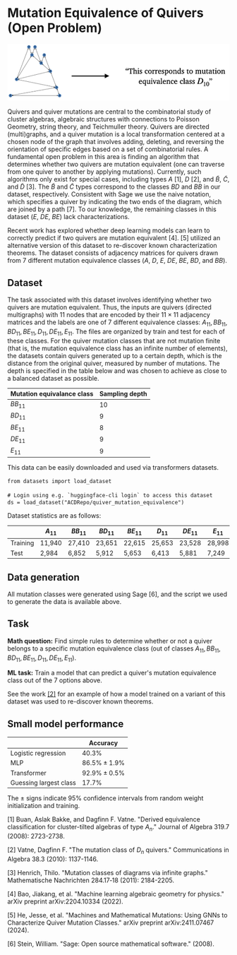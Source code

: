 # Mutation Equivalence of Quivers (Open Problem)

![Quiver task graphic](fig-quiver.png)

Quivers and quiver mutations are central to the combinatorial study of cluster algebras, 
algebraic structures with connections to Poisson Geometry, string theory, and 
Teichmuller theory. Quivers are directed (multi)graphs, and a quiver mutation 
is a local transformation centered at a chosen node of the graph that involves 
adding, deleting, and reversing the orientation of specific edges based on 
a set of combinatorial rules. A fundamental open problem in this area is 
finding an algorithm that determines whether two quivers are mutation equivalent 
(one can traverse from one quiver to another by applying mutations). Currently, 
such algorithms only exist for special cases, including types $A$ 
[1], $D$ [2], and $\tilde{B}$, 
$\tilde{C}$, and $\tilde{D}$ [3]. The $\tilde{B}$ 
and $\tilde{C}$ types correspond to the classes $BD$ and $BB$ in 
our dataset, respectively. Consistent with Sage we use the naive notation, 
which specifies a quiver by indicating the two ends of the diagram, which 
are joined by a path [7]. To our knowledge, the remaining 
classes in this dataset ($E$, $DE$, $BE$) lack characterizations. 

Recent work has explored whether deep learning models can learn to correctly 
predict if two quivers are mutation equivalent [4]. 
[5] utilized an alternative version of this dataset to re-discover 
known characterization theorems. The dataset consists of adjacency matrices for 
quivers drawn from 7 different mutation equivalence classes ($A$, $D$, 
$E$, $DE$, $BE$, $BD$, and $BB$). 

## Dataset 

The task associated with this dataset involves identifying whether two quivers are mutation equivalent. Thus, the inputs are quivers (directed multigraphs) with $11$ nodes that are encoded by their $11 \times 11$ adjacency matrices and the labels are one of $7$ different equivalence classes: $A_{11},BB_{11},BD_{11},BE_{11},D_{11},DE_{11},E_{11}$. The files are organized by train and test for each of these classes. For the quiver mutation classes that are not mutation finite (that is, the mutation equivalence class has an infinite number of elements), the datasets contain quivers generated up to a certain depth, which is the distance from the original quiver, measured by number of mutations. The depth is specified in the table below and was chosen to achieve as close to a balanced dataset as possible. 

| Mutation equivalance class | Sampling depth |
|---|---|
| $BB_{11}$ | 10 |
| $BD_{11}$ | 9 |
| $BE_{11}$ | 8 |
| $DE_{11}$ | 9 |
| $E_{11}$ | 9 |

This data can be easily downloaded and used via transformers datasets. 

```
from datasets import load_dataset

# Login using e.g. `huggingface-cli login` to access this dataset
ds = load_dataset("ACDRepo/quiver_mutation_equivalence")
```

Dataset statistics are as follows:

| | $A_{11}$ | $BB_{11}$ | $BD_{11}$ | $BE_{11}$ | $D_{11}$ | $DE_{11}$ | $E_{11}$ | Total |
|---|---|--|---|---|---|----|----|---|
| Training | 11,940 | 27,410 | 23,651 | 22,615 | 25,653 | 23,528 | 28,998 | 163,795 |
| Test | 2,984 | 6,852 | 5,912 | 5,653 | 6,413 | 5,881 | 7,249 | 40,944 |


## Data generation

All mutation classes were generated using Sage \[6\], and the script we used to generate the data is available above.

## Task

**Math question:** Find simple rules to determine whether or not a quiver belongs to a specific mutation equivalence class (out of classes $A_{11},BB_{11},BD_{11},BE_{11},D_{11},DE_{11},E_{11}$).

**ML task:** Train a model that can predict a quiver's mutation equivalence class out of the 7 options above.

See the work [\[2\]](https://arxiv.org/abs/2411.07467) for an example of how a model trained on a variant of this dataset was used to re-discover known theorems.

## Small model performance

|  | Accuracy | 
|----------|----------|
| Logistic regression | $40.3\%$ |
| MLP | $86.5\% \pm 1.9\%$ | 
| Transformer | $92.9\% \pm 0.5\%$ |
| Guessing largest class | $17.7\%$ |

The $\pm$ signs indicate 95% confidence intervals from random weight initialization and training.

\[1\] Buan, Aslak Bakke, and Dagfinn F. Vatne. "Derived equivalence classification for cluster-tilted algebras of type $A_n$." Journal of Algebra 319.7 (2008): 2723-2738.

\[2\] Vatne, Dagfinn F. "The mutation class of $D_n$ quivers." Communications in Algebra 38.3 (2010): 1137-1146.

\[3\] Henrich, Thilo. "Mutation classes of diagrams via infinite graphs." Mathematische Nachrichten 284.17‐18 (2011): 2184-2205.

\[4\] Bao, Jiakang, et al. "Machine learning algebraic geometry for physics." arXiv preprint arXiv:2204.10334 (2022).

\[5\] He, Jesse, et al. "Machines and Mathematical Mutations: Using GNNs to Characterize Quiver Mutation Classes." arXiv preprint arXiv:2411.07467 (2024).

\[6\] Stein, William. "Sage: Open source mathematical software." (2008).

